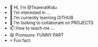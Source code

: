 - 👋 Hi, I’m @TeamratKidu
- 👀 I’m interested in ...
- 🌱 I’m currently learning  GITHUB
- 💞️ I’m looking to collaborate on PROJECTS
- 📫 How to reach me ...
- 😄 Pronouns: FUNNY PART
- ⚡ Fun fact: 

<!---I AM HOPING IT WILL WORK
TeamratKidu/TeamratKidu is a ✨ special ✨ repository because its `README.md` (this file) appears on your GitHub profile.
You can click the Preview link to take a look at your changes.
--->
